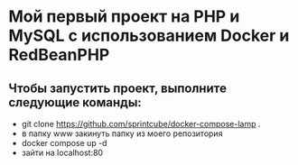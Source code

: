 # Мой первый проект на PHP и MySQL с использованием Docker и RedBeanPHP

## Чтобы запустить проект, выполните следующие команды:
- git clone https://github.com/sprintcube/docker-compose-lamp .
- в папку www закинуть папку из моего репозитория
- docker compose up -d
- зайти на localhost:80